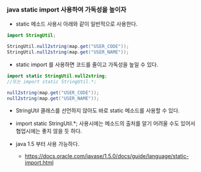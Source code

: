 ### java static import 사용하여 가독성을 높이자

* static 메소드 사용시 아래와 같이 일반적으로 사용한다.
```java
import StringUtil;

StringUtil.null2string(map.get("USER_CODE"));
StringUtil.null2string(map.get("USER_NAME"));
```

* static import 를 사용하면 코드를 줄이고 가독성을 높일 수 있다.
```java
import static StringUtil.null2string;
//또는 import static StringUtil.*;

null2string(map.get("USER_CODE"));
null2string(map.get("USER_NAME"));
```
  * StringUtil 클래스를 선언하지 않아도 바로 static 메소드를 사용할 수 있다.   

* import static StringUtil.*; 사용시에는 메소드의 출처를 알기 어려울 수도 있어서 협업시에는 좋지 않을 듯 하다.
* java 1.5 부터 사용 가능하다.
  * https://docs.oracle.com/javase/1.5.0/docs/guide/language/static-import.html
